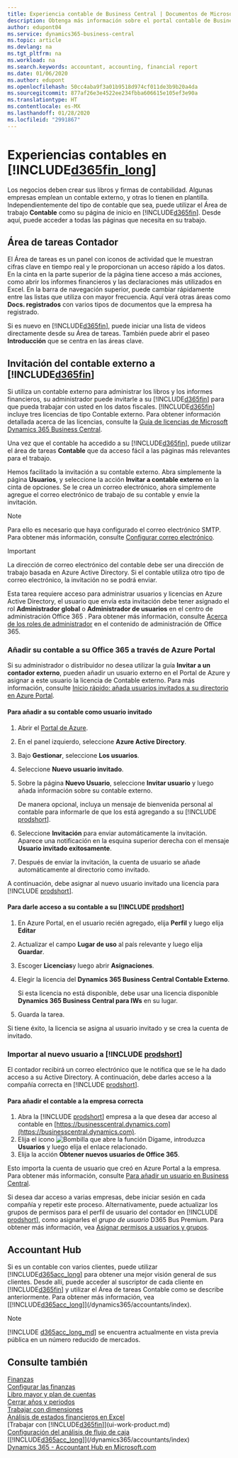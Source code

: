 ```yaml
---
title: Experiencia contable de Business Central | Documentos de Microsoft
description: Obtenga más información sobre el portal contable de Business Central y el Área de tareas contable que admite a los contadores internos y externos en la empresa cliente.
author: edupont04
ms.service: dynamics365-business-central
ms.topic: article
ms.devlang: na
ms.tgt_pltfrm: na
ms.workload: na
ms.search.keywords: accountant, accounting, financial report
ms.date: 01/06/2020
ms.author: edupont
ms.openlocfilehash: 50cc4aba9f3a01b9518d974cf011de3b9b20a4da
ms.sourcegitcommit: 877af26e3e4522ee234fbba606615e105ef3e90a
ms.translationtype: HT
ms.contentlocale: es-MX
ms.lasthandoff: 01/28/2020
ms.locfileid: "2991867"
---
```

# <a name="accountant-experiences-in-included365fin_longincludesd365fin_long_mdmd"></a>Experiencias contables en [!INCLUDE[d365fin_long](includes/d365fin_long_md.md)]
Los negocios deben crear sus libros y firmas de contabilidad. Algunas empresas emplean un contable externo, y otras lo tienen en plantilla. Independientemente del tipo de contable que sea, puede utilizar el Área de trabajo **Contable** como su página de inicio en [!INCLUDE[d365fin](includes/d365fin_md.md)]. Desde aquí, puede acceder a todas las páginas que necesita en su trabajo.  

## <a name="accountant-role-center"></a>Área de tareas Contador
El Área de tareas es un panel con iconos de actividad que le muestran cifras clave en tiempo real y le proporcionan un acceso rápido a los datos. En la cinta en la parte superior de la página tiene acceso a más acciones, como abrir los informes financieros y las declaraciones más utilizados en Excel. En la barra de navegación superior, puede cambiar rápidamente entre las listas que utiliza con mayor frecuencia. Aquí verá otras áreas como **Docs. registrados** con varios tipos de documentos que la empresa ha registrado.  

Si es nuevo en [!INCLUDE[d365fin](includes/d365fin_md.md)], puede iniciar una lista de videos directamente desde su Área de tareas. También puede abrir el paseo **Introducción** que se centra en las áreas clave.  

## <a name="inviteaccountant"></a>Invitación del contable externo a [!INCLUDE[d365fin](includes/d365fin_md.md)]
Si utiliza un contable externo para administrar los libros y los informes financieros, su administrador puede invitarle a su [!INCLUDE[d365fin](includes/d365fin_md.md)] para que pueda trabajar con usted en los datos fiscales. [!INCLUDE[d365fin](includes/d365fin_md.md)] incluye tres licencias de tipo Contable externo. Para obtener información detallada acerca de las licencias, consulte la [Guía de licencias de Microsoft Dynamics 365 Business Central](https://go.microsoft.com/fwlink/?LinkId=871590).

Una vez que el contable ha accedido a su [!INCLUDE[d365fin](includes/d365fin_md.md)], puede utilizar el área de tareas **Contable** que da acceso fácil a las páginas más relevantes para el trabajo.  

Hemos facilitado la invitación a su contable externo. Abra simplemente la página **Usuarios**, y seleccione la acción **Invitar a contable externo** en la cinta de opciones. Se le crea un correo electrónico, ahora simplemente agregue el correo electrónico de trabajo de su contable y envíe la invitación.  

> [!Note]  
> Para ello es necesario que haya configurado el correo electrónico SMTP. Para obtener más información, consulte [Configurar correo electrónico](admin-how-setup-email.md).   

<!-- ![Invite your accountant](./media/finance-invite-accountant/invite-accountant.png)-->

> [!IMPORTANT]  
> La dirección de correo electrónico del contable debe ser una dirección de trabajo basada en Azure Active Directory. Si el contable utiliza otro tipo de correo electrónico, la invitación no se podrá enviar. 
> 
> Esta tarea requiere acceso para administrar usuarios y licencias en Azure Active Directory, el usuario que envía esta invitación debe tener asignado el rol **Administrador global** o **Administrador de usuarios** en el centro de administración Office 365 . Para obtener más información, consulte [Acerca de los roles de administrador](/office365/admin/add-users/about-admin-roles) en el contenido de administración de Office 365.  

### <a name="adding-your-accountant-to-your-office-365-via-azure-portal"></a>Añadir su contable a su Office 365 a través de Azure Portal

Si su administrador o distribuidor no desea utilizar la guía **Invitar a un contador externo**, pueden añadir un usuario externo en el Portal de Azure y asignar a este usuario la licencia de Contable externo. Para más información, consulte [Inicio rápido: añada usuarios invitados a su directorio en Azure Portal](/azure/active-directory/b2b/b2b-quickstart-add-guest-users-portal).

#### <a name="to-add-your-accountant-as-a-guest-user"></a>Para añadir a su contable como usuario invitado

1. Abrir el [Portal de Azure](https://portal.azure.com/).
2. En el panel izquierdo, seleccione **Azure Active Directory**.
3. Bajo **Gestionar**, seleccione **Los usuarios**.
4. Seleccione **Nuevo usuario invitado**.
5. Sobre la página **Nuevo Usuario**, seleccione **Invitar usuario** y luego añada información sobre su contable externo.  

   De manera opcional, incluya un mensaje de bienvenida personal al contable para informarle de que los está agregando a su [!INCLUDE [prodshort](includes/prodshort.md)].

6. Seleccione **Invitación** para enviar automáticamente la invitación. Aparece una notificación en la esquina superior derecha con el mensaje **Usuario invitado exitosamente**. 
7. Después de enviar la invitación, la cuenta de usuario se añade automáticamente al directorio como invitado.

A continuación, debe asignar al nuevo usuario invitado una licencia para [!INCLUDE [prodshort](includes/prodshort.md)].

#### <a name="to-give-your-accountant-access-to-your-include-prodshortincludesprodshortmd"></a>Para darle acceso a su contable a su [!INCLUDE [prodshort](includes/prodshort.md)]

1. En Azure Portal, en el usuario recién agregado, elija **Perfil** y luego elija **Editar**
2. Actualizar el campo **Lugar de uso** al país relevante y luego elija **Guardar**.
3. Escoger **Licencias**y luego abrir **Asignaciones**.
4. Elegir la licencia del **Dynamics 365 Business Central Contable Externo**.  

    Si esta licencia no está disponible, debe usar una licencia disponible **Dynamics 365 Business Central para IWs** en su lugar.
5. Guarda la tarea.

Si tiene éxito, la licencia se asigna al usuario invitado y se crea la cuenta de invitado.

### <a name="importing-the-new-user-into-include-prodshortincludesprodshortmd"></a>Importar al nuevo usuario a [!INCLUDE [prodshort](includes/prodshort.md)]

El contador recibirá un correo electrónico que le notifica que se le ha dado acceso a su Active Directory. A continuación, debe darles acceso a la compañía correcta en [!INCLUDE [prodshort](includes/prodshort.md)].

#### <a name="to-add-the-accountant-to-the-right-company"></a>Para añadir el contable a la empresa correcta

1. Abra la [!INCLUDE [prodshort](includes/prodshort.md)] empresa a la que desea dar acceso al contable en [https://businesscentral.dynamics.com](https://businesscentral.dynamics.com).
2. Elija el icono ![Bombilla que abre la función Dígame](media/ui-search/search_small.png "Dígame qué desea hacer"), introduzca **Usuarios** y luego elija el enlace relacionado.  
3. Elija la acción **Obtener nuevos usuarios de Office 365**.

Esto importa la cuenta de usuario que creó en Azure Portal a la empresa. Para obtener más información, consulte [Para añadir un usuario en Business Central](ui-how-users-permissions.md#to-add-a-user-in-business-central).  

Si desea dar acceso a varias empresas, debe iniciar sesión en cada compañía y repetir este proceso. Alternativamente, puede actualizar los grupos de permisos para el perfil de usuario del contador en [!INCLUDE [prodshort](includes/prodshort.md)], como asignarles el *grupo de usuario* D365 Bus Premium. Para obtener más información, vea [Asignar permisos a usuarios y grupos](ui-define-granular-permissions.md).  

## <a name="accountant-hub"></a>Accountant Hub

Si es un contable con varios clientes, puede utilizar [!INCLUDE[d365acc_long](includes/d365acc_long_md.md)] para obtener una mejor visión general de sus clientes. Desde allí, puede acceder al suscriptor de cada cliente en [!INCLUDE[d365fin](includes/d365fin_md.md)] y utilizar el Área de tareas Contable como se describe anteriormente. Para obtener más información, vea [[!INCLUDE[d365acc_long](includes/d365acc_long_md.md)]](/dynamics365/accountants/index).  

> [!NOTE]
> [!INCLUDE [d365acc_long_md](includes/d365acc_long_md.md)] se encuentra actualmente en vista previa pública en un número reducido de mercados.

## <a name="see-also"></a>Consulte también

[Finanzas](finance.md)  
[Configurar las finanzas](finance-setup-finance.md)  
[Libro mayor y plan de cuentas](finance-general-ledger.md)  
[Cerrar años y periodos](year-close-years-periods.md)  
[Trabajar con dimensiones](finance-dimensions.md)  
[Análisis de estados financieros en Excel](finance-analyze-excel.md)  
[Trabajar con [!INCLUDE[d365fin](includes/d365fin_md.md)]](ui-work-product.md)  
[Configuración del análisis de flujo de caja](finance-setup-cash-flow-analyses.md)  
[[!INCLUDE[d365acc_long](includes/d365acc_long_md.md)]](/dynamics365/accountants/index)  
[Dynamics 365 - Accountant Hub en Microsoft.com](https://www.microsoft.com/dynamics365/financial-insights-for-accountants)  
